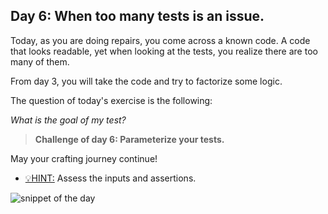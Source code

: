 ## Day 6: When too many tests is an issue.

Today, as you are doing repairs, you come across a known code. A code that looks
readable, yet when looking at the tests, you realize there are too many of them.

From day 3, you will take the code and try to factorize some logic.

The question of today's exercise is the following:

_What is the goal of my test?_

>**Challenge of day 6: Parameterize your tests.**

May your crafting journey continue!

- <u>💡HINT:</u> Assess the inputs and assertions.

![snippet of the day](snippet.png)